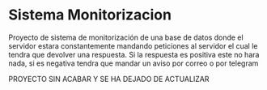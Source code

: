 # Sistema Monitorizacion

Proyecto de sistema de monitorización de una base de datos 
donde el servidor estara constantemente mandando peticiones al servidor el cual le tendra que devolver una respuesta.
Si la respuesta es positiva este no hara nada, si es negativa tendra que mandar un aviso por correo o por telegram

PROYECTO SIN ACABAR Y SE HA DEJADO DE ACTUALIZAR
